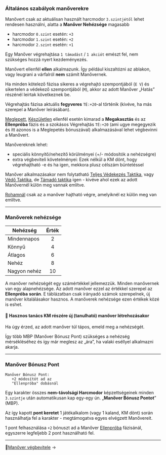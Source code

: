### Általános szabályok manőverekre

Manővert csak az aktuálisan használt harcmodor `3.szintjétől` lehet rendesen használni, alatta a **Manőver Nehézsége** magasabb

- harcmodor `0.szint` esetén: `+3`
- harcmodor `1.szint` esetén: `+2`
- harcmodor `2.szint` esetén: `+1`

Egy Manőver végrehajtása `1 támadást` / `1 akciót` emészt fel, nem szükséges hozzá nyert kezdeményezés.

Manővert ellenfél **ellen** alkalmazunk. Így például kiszaltózni az ablakon, vagy leugrani a várfalról **nem** számít Manővernek.

Ha minden kötelező fázisa sikeres a végrehajtó szempontjából (`E V`) és sikertelen a védekező szempontjából (`M`), akkor az adott Manőver „Hatás” részénél leírtak következnek be.

Végrehajtás fázisa aktuális **fegyveres** `TÉ:+20`-al történik (kivéve, ha más szerepel a Manőver leírásában).

[Meglepett](064_01_harci_helyzetek.md#meglepetés), [Készületlen](064_01_harci_helyzetek.md#készületlenség) ellenfél esetén kimarad a **Megakasztás** és az **Ellenpróba** fázis és a szokásos Végrehajtás `TÉ:+20` (ami ugye megegyezik és itt azonos is a Meglepetés bónuszával) alkalmazásával lehet végbevinni a Manővert.

Manővereknek lehet:
- speciális könnyítő/nehezítő körülményei (+/- módosítók a nehézségre)
- extra végbeviteli követelményei: Ezek nélkül a KM dönt, hogy végrehajtható -e és ha igen, mekkora plusz célszám büntetéssel

Manőver alkalmazásakor nem folytatható [Teljes Védekezés Taktika](064_02_harci_taktikak.md#teljes-v%C3%A9dekez%C3%A9s-taktika), vagy [Védő Taktika](064_02_harci_taktikak.md#védő-taktika), de [Támadó taktika](064_02_harci_taktikak.md#támadó-taktika) igen - kivéve ahol ezek az adott Manővernél külön meg vannak említve.

[Rohamnál](064_02_harci_taktikak.md#roham) csak az a manőver hajtható végre, amelyiknél ez külön meg van említve.

---
### Manőverek nehézsége

| Nehézség     | Érték |
| ------------ |:-----:|
| Mindennapos  |   2   |
| Könnyű       |   4   |
| Átlagos      |   6   |
| Nehéz        |   8   |
| Nagyon nehéz |  10   |

A manőver nehézségét egy számértékkel jellemezzük. Minden manővernek van egy alapnehézsége. Az adott manőver ezzel az értékkel szerepel az **Ellenpróba** **során**. E táblázatban csak irányadó számok szerepelnek, új manőver kitalálásakor hasznos. A manőverek nehézsége ezen értékek közé is eshet.

#### 🔆 Hasznos tanács KM részére új (tanulható) manőver létrehozásakor

Ha úgy érzed, az adott manőver túl tápos, emeld meg a nehézségét.

Így több MBP (Manőver Bónusz Pont) szükséges a nehézség mérsékléséhez és így már meglesz az „ára”, ha valaki eséllyel alkalmazni akarja.

---
### Manőver Bónusz Pont

```
Manőver Bónusz Pont:
   +2 módosítót ad az 
   "Ellenpróba" dobásnál
```

Egy karakter összes **nem-távolsági Harcmodor** képzettségeinek minden `3.szintje` után automatikusan kap egy-egy ún. „**Manőver Bónusz Pontot**” (MBP).

Az így kapott **pont keretet** 1 játékalkalom (vagy 1 kaland, KM dönt) során használhatja fel a karakter - megtámogatva egyes elvégzett Manővereit. 

1 pont felhasználása `+2` bónuszt ad a Manőver [Ellenpróba](065_02_manover_vegbevitele.md#ellenpr%C3%B3ba-e) fázisánál, egyszerre legfeljebb 2 pont használható fel.


---

🔗[Manőver végbevitele](065_02_manover_vegbevitele.md) →
